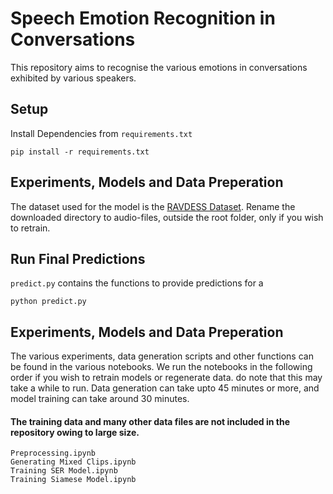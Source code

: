 # Speech Emotion Recognition in Conversations
This repository aims to recognise the various emotions in conversations exhibited by various speakers.


## Setup
Install Dependencies from ```requirements.txt```
```
pip install -r requirements.txt
```
## Experiments, Models and Data Preperation
The dataset used for the model is the [RAVDESS Dataset](https://www.kaggle.com/uwrfkaggler/ravdess-emotional-speech-audio). Rename the downloaded directory to audio-files, outside the root folder, only if you wish to retrain.

## Run Final Predictions
```predict.py``` contains the functions to provide predictions for a
```
python predict.py
```

## Experiments, Models and Data Preperation
The various experiments, data generation scripts and other functions can be found in the various notebooks. 
We run the notebooks in the following order if you wish to retrain models or regenerate data. do note that this may take a while to run. Data generation can take upto 45 minutes or more, and model training can take around 30 minutes. 

#### The training data and many other data files are not included in the repository owing to large size.

```
Preprocessing.ipynb
Generating Mixed Clips.ipynb
Training SER Model.ipynb
Training Siamese Model.ipynb
```

